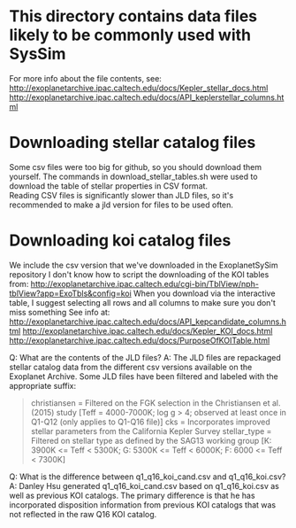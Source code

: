 # This directory contains data files likely to be commonly used with SysSim
For more info about the file contents, see:
http://exoplanetarchive.ipac.caltech.edu/docs/Kepler_stellar_docs.html
http://exoplanetarchive.ipac.caltech.edu/docs/API_keplerstellar_columns.html

# Downloading stellar catalog files
Some csv files were too big for github, so you should download them yourself.
The commands in download_stellar_tables.sh were used to download the table of stellar properties in CSV format.  
Reading CSV files is significantly slower than JLD files, so it's recommended to make a jld version for files to be used often.

# Downloading koi catalog files
We include the csv version that we've downloaded in the ExoplanetSySim repository
I don't know how to script the downloading of the KOI tables from:
http://exoplanetarchive.ipac.caltech.edu/cgi-bin/TblView/nph-tblView?app=ExoTbls&config=koi
When you download via the interactive table, I suggest selecting all rows and all columns to make sure you don't miss something
See info at:
http://exoplanetarchive.ipac.caltech.edu/docs/API_kepcandidate_columns.html
http://exoplanetarchive.ipac.caltech.edu/docs/Kepler_KOI_docs.html
http://exoplanetarchive.ipac.caltech.edu/docs/PurposeOfKOITable.html

Q: What are the contents of the JLD files?
A: The JLD files are repackaged stellar catalog data from the different csv versions available on the Exoplanet Archive.
   Some JLD files have been filtered and labeled with the appropriate suffix:
   > christiansen = Filtered on the FGK selection in the Christiansen et al. (2015) study [Teff = 4000-7000K; log g > 4; observed at least once in Q1-Q12 (only applies to Q1-Q16 file)]
   > cks = Incorporates improved stellar parameters from the California Kepler Survey
   > stellar_type = Filtered on stellar type as defined by the SAG13 working group [K: 3900K <= Teff < 5300K; G: 5300K <= Teff < 6000K; F: 6000 <= Teff < 7300K]

Q: What is the difference between q1_q16_koi_cand.csv and q1_q16_koi.csv?
A: Danley Hsu generated q1_q16_koi_cand.csv based on q1_q16_koi.csv as well as previous KOI catalogs.  The primary difference is that he has incorporated disposition information from previous KOI catalogs that was not reflected in the raw Q16 KOI catalog.
